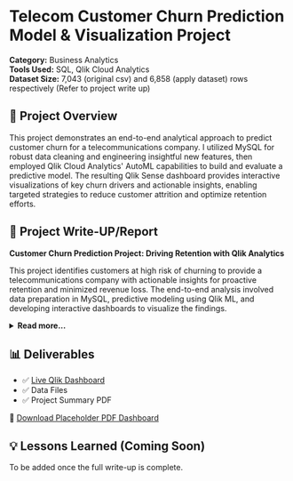 # Telecom Customer Churn Prediction Model & Visualization Project

**Category:** Business Analytics  
**Tools Used:** SQL, Qlik Cloud Analytics  
**Dataset Size:** 7,043 (original csv) and 6,858 (apply dataset) rows respectively (Refer to project write up)

## 📌 Project Overview
This project demonstrates an end-to-end analytical approach to predict customer churn for a telecommunications company. I utilized MySQL for robust data cleaning and engineering insightful new features, then employed Qlik Cloud Analytics' AutoML capabilities to build and evaluate a predictive model. The resulting Qlik Sense dashboard provides interactive visualizations of key churn drivers and actionable insights, enabling targeted strategies to reduce customer attrition and optimize retention efforts.

## 📄 Project Write-UP/Report
<p>
    <strong>Customer Churn Prediction Project: Driving Retention with Qlik Analytics</strong>
</p>
<p>
    This project identifies customers at high risk of churning to provide a telecommunications company with actionable insights for proactive retention and minimized revenue loss. The end-to-end analysis involved data preparation in MySQL, predictive modeling using Qlik ML, and developing interactive dashboards to visualize the findings.
</p>

<details>
  <summary><strong>Read more...</strong></summary>

  <h4>Data Source &amp; Preparation</h4>
  <p>
    The project utilized a comprehensive Telecom Customer Churn Dataset from Kaggle, containing customer attributes, service usage, and billing information. While the data quality was generally high, some cleaning and feature engineering were performed. I used GenAI (Gemini and ChatGPT) to convert the initial CSV to a SQL script and to generate randomized "apply" datasets for prediction, with one trial set of 500 rows and a final set of 6,858 rows. GenAI also assisted with initial complex SQL queries (DECIMAL, REPLACE, REGEXP), while the remaining queries were manually written.
  </p>
  
  <h4>Data Cleaning &amp; Feature Engineering in MySQL</h4>
  <p>
    The dataset was cleaned, and new features were engineered directly within a MySQL database to optimize it for predictive modeling.
  </p>
  <ul>
    <li><strong>Initial Cleaning and Type Conversion of Total Charges:</strong> Empty strings and non-numeric characters in the <code>Total Charges</code> column were removed, and the column was converted to a <code>DECIMAL(10, 2)</code> data type for accurate calculations.</li>
    <li><strong>Engineering New Features:</strong> Four new features were added to enhance the model's predictive power:
        <ul>
            <li><em>Tenure Months Binned:</em> Tenure was categorized into bins ('0-12 Months', '13-24 Months', etc.) to analyze churn across lifecycle stages.</li>
            <li><em>Total Service Addons:</em> An integer quantifying the number of add-on services to assess customer engagement.</li>
            <li><em>Has Paperless Electronic Payment:</em> A binary flag for customers using both 'PaperlessBilling' and 'Electronic check', a combination hypothesized to correlate with churn.</li>
            <li><em>Average Monthly Charge Per Tenure:</em> Calculated as <code>TotalCharges / tenure</code> to measure consistent financial engagement.</li>
        </ul>
    </li>
    <li><strong>Standardizing Categorical Values:</strong> Binary '0' and '1' values were converted to 'No' and 'Yes' for clarity.</li>
    <li><strong>Column Renaming:</strong> Underscores were removed from new column names for consistency (e.g., <code>Tenure_Months_Binned</code> became <code>TenureMonthsBinned</code>).</li>
  </ul>

  <h4>Predictive Modeling with Qlik ML</h4>
  <p>
    Using Qlik Cloud Analytics' ML capabilities, a binary classification model was developed to predict churn. Qlik's AutoML streamlined the process by training multiple algorithms (CatBoost, LightGBM, XGBoost, etc.) on a training set, with performance validated against a 20% holdout set.
  </p>

  <h4>Key Findings &amp; Model Performance</h4>
  <p>
    The CatBoost Classification model was the top performer on the holdout data.
  </p>
  <p><strong>Key Performance Metrics (on Holdout Data):</strong></p>
  <ul>
    <li><strong>F1-Score:</strong> 0.613</li>
    <li><strong>AUC:</strong> 0.827</li>
    <li><strong>Accuracy:</strong> 0.749</li>
    <li><strong>Recall:</strong> 0.749 (Identified ~75% of actual churners)</li>
    <li><strong>Precision:</strong> 0.519</li>
  </ul>
  <p><strong>Top Predictive Features:</strong> The most influential factors in predicting churn were Contract Type, Tenure, Internet Service Type, and Total Charges.</p>

  <h4>Actionable Insights &amp; Recommendations</h4>
  <p>Based on the model's insights, the following actions are recommended:</p>
  <ul>
    <li><strong>Target Month-to-Month Customers:</strong> Develop incentives to encourage commitment to longer-term contracts.</li>
    <li><strong>Early Intervention for New Customers:</strong> Proactively monitor and support customers in their first few months.</li>
    <li><strong>Service Quality Review:</strong> Investigate and improve service for internet types associated with high churn.</li>
    <li><strong>Value-Based Offers:</strong> Ensure high-spending, long-tenure customers perceive value through loyalty benefits or personalized offers.</li>
  </ul>

  <h4>Dashboards &amp; Visualizations</h4>
  <p>
    Interactive dashboards were created in Qlik Sense to make insights accessible. Key visualizations include:
  </p>
  <ul>
    <li><strong>KPIs for Predicted Cancellations &amp; Churn Rate:</strong> An executive summary of the overall churn challenge.</li>
    <li><strong>Impact of Contract Type (Stacked Bar Chart):</strong> Highlights that month-to-month customers are the highest-risk segment.</li>
    <li><strong>Tenure's Influence on Churn Risk (SHAP Scatter Plot):</strong> Shows lower tenure increases churn risk, while higher tenure reduces it.</li>
    <li><strong>Distribution of Churn Across Total Charges (Area Chart):</strong> Identifies spending tiers where churn is most prevalent.</li>
  </ul>
  
  <h4>Future Predictions &amp; Operationalization</h4>
  <p>
    The deployed Qlik ML model can be used for real-time or batch predictions to flag at-risk customers proactively. It can be integrated into daily operations to generate weekly/monthly reports, such as a list of the top 100 customers most likely to churn, enabling timely intervention.
  </p>
  
  <h4>Conclusion</h4>
  <p>
    This project demonstrates the ability to leverage SQL and advanced analytics tools like Qlik ML to solve real-world business problems by transforming raw data into predictive insights and actionable recommendations.
  </p>

</details>

## 📊 Deliverables
- ✅ [Live Qlik Dashboard](#)  
- ✅ Data Files  
- ✅ Project Summary PDF

📄 [Download Placeholder PDF Dashboard](../../../assets/dashboard.pdf)

## 💡 Lessons Learned (Coming Soon)
To be added once the full write-up is complete.
